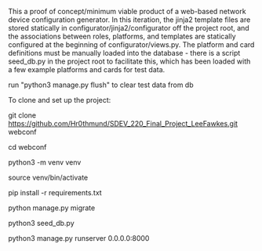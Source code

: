 This a proof of concept/minimum viable product of a web-based network device configuration generator. 
In this iteration, the jinja2 template files are stored statically in configurator/jinja2/configurator 
off the project root, and the associations between roles, platforms, and templates are statically
configured at the beginning of configurator/views.py. The platform and card definitions must be
manually loaded into the database - there is a script seed_db.py in the project root to facilitate this,
which has been loaded with a few example platforms and cards for test data.

run "python3 manage.py flush" to clear test data from db

To clone and set up the project:

git clone https://github.com/Hr0thmund/SDEV_220_Final_Project_LeeFawkes.git webconf

cd webconf

python3 -m venv venv

source venv/bin/activate

pip install -r requirements.txt

python manage.py migrate

python3 seed_db.py

python3 manage.py runserver 0.0.0.0:8000
